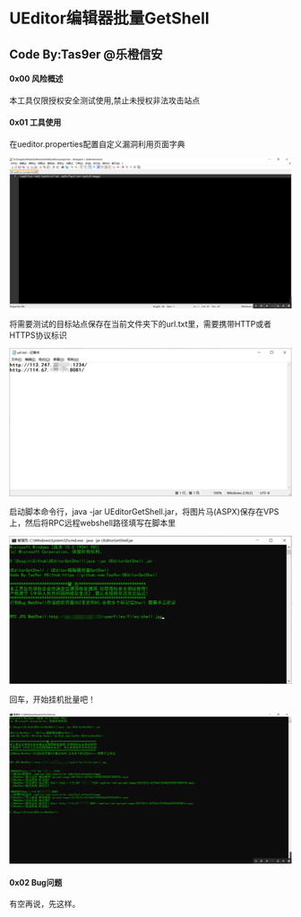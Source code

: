 # UEditor编辑器批量GetShell

## Code By:Tas9er @乐橙信安

#### 0x00 风险概述

本工具仅限授权安全测试使用,禁止未授权非法攻击站点

#### 0x01 工具使用

在ueditor.properties配置自定义漏洞利用页面字典

![1](/image/1.jpg)



将需要测试的目标站点保存在当前文件夹下的url.txt里，需要携带HTTP或者HTTPS协议标识

![2](/image/2.png)

启动脚本命令行，java -jar UEditorGetShell.jar，将图片马(ASPX)保存在VPS上，然后将RPC远程webshell路径填写在脚本里

![3](/image/3.png)

回车，开始挂机批量吧！

![4](/image/4.png)



#### 0x02 Bug问题

有空再说，先这样。
